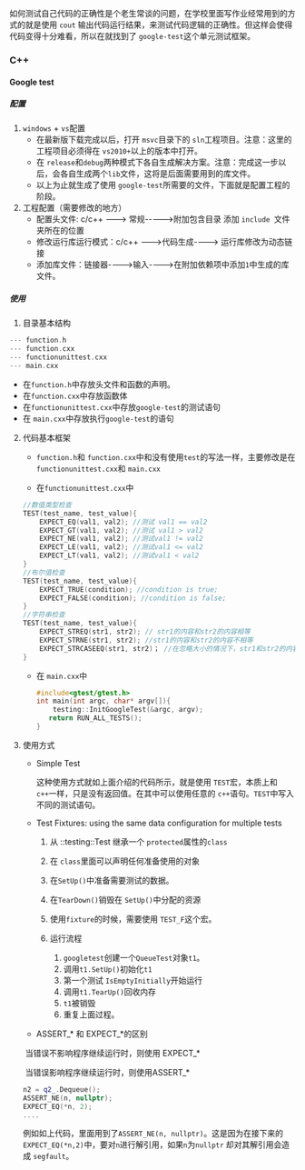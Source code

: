 如何测试自己代码的正确性是个老生常谈的问题，在学校里面写作业经常用到的方式的就是使用 `cout` 输出代码运行结果，来测试代码逻辑的正确性。但这样会使得代码变得十分难看，所以在就找到了 `google-test`这个单元测试框架。

### C++

#### Google test

##### 配置

1. `windows`  + `vs`配置
   - 在最新版下载完成以后，打开 `msvc`目录下的 `sln`工程项目。注意：这里的工程项目必须得在 `vs2010+`以上的版本中打开。
   - 在 `release`和`debug`两种模式下各自生成解决方案。注意：完成这一步以后，会各自生成两个`lib`文件，这将是后面需要用到的库文件。
   - 以上为止就生成了使用 `google-test`所需要的文件，下面就是配置工程的阶段。
2. 工程配置（需要修改的地方）
   - 配置头文件: c/c++ ---> 常规----->附加包含目录 添加 `include `文件夹所在的位置
   - 修改运行库运行模式：c/c++ --->代码生成----> 运行库修改为动态链接
   - 添加库文件：链接器---->输入---->在附加依赖项中添加`1`中生成的库文件。

##### 使用

1. 目录基本结构

```cpp
--- function.h
--- function.cxx
--- functionunittest.cxx
--- main.cxx
```

- 在`function.h`中存放头文件和函数的声明。
- 在`function.cxx`中存放函数体
- 在`functionunittest.cxx`中存放`google-test`的测试语句
- 在 `main.cxx`中存放执行`google-test`的语句

2. 代码基本框架

   - `function.h`和 `function.cxx`中和没有使用`test`的写法一样，主要修改是在 `functionunittest.cxx`和 `main.cxx`

   - 在`functionunittest.cxx`中

   ```cpp
   //数值类型检查
   TEST(test_name, test_value){
       EXPECT_EQ(val1, val2); //测试 val1 == val2
       EXPECT_GT(val1, val2); //测试 val1 > val2
       EXPECT_NE(val1, val2); //测试val1 != val2
       EXPECT_LE(val1, val2); //测试val1 <= val2
       EXPECT_LT(val1, val2); //测试val1 < val2
   }
   //布尔值检查
   TEST(test_name, test_value){
       EXPECT_TRUE(condition); //condition is true;
       EXPECT_FALSE(condition); //condition is false;
   }
   //字符串检查
   TEST(test_name, test_value){
       EXPECT_STREQ(str1, str2); // str1的内容和str2的内容相等
       EXPECT_STRNE(str1, str2); //str1的内容和str2的内容不相等
       EXPECT_STRCASEEQ(str1, str2)； //在忽略大小的情况下，str1和str2的内容相等
   }
   
   ```

   - 在 `main.cxx`中

     ```cpp
     #include<gtest/gtest.h>
     int main(int argc, char* argv[]){
         testing::InitGoogleTest(&argc, argv);
     	return RUN_ALL_TESTS();
     }
     ```

3. 使用方式

   - Simple Test

     这种使用方式就如上面介绍的代码所示，就是使用 `TEST`宏，本质上和`c++`一样，只是没有返回值。在其中可以使用任意的 `c++`语句。`TEST`中写入不同的测试语句。

   - Test Fixtures: using the same data configuration for multiple tests

     1. 从 ::testing::Test 继承一个 `protected`属性的`class`
     2. 在 `class`里面可以声明任何准备使用的对象
     3. 在`SetUp()`中准备需要测试的数据。
     4. 在`TearDown()`销毁在 `SetUp()`中分配的资源
     5. 使用`fixture`的时候，需要使用 `TEST_F`这个宏。

     6. 运行流程
        1. `googletest`创建一个`QueueTest`对象`t1`。
        2. 调用`t1.SetUp()`初始化`t1`
        3. 第一个测试 `IsEmptyInitially`开始运行
        4. 调用`t1.TearUp()`回收内存
        5. `t1`被销毁
        6. 重复上面过程。

   - ASSERT\_* 和 EXPECT\_*的区别

   ​       当错误不影响程序继续运行时，则使用 EXPECT\_*

   ​       当错误影响程序继续运行时，则使用ASSERT\_*  

   ```cpp
   n2 = q2_.Dequeue();
   ASSERT_NE(n, nullptr);
   EXPECT_EQ(*n, 2);
   ....
   ```

   例如如上代码，里面用到了`ASSERT_NE(n, nullptr)`。这是因为在接下来的`EXPECT_EQ(*n,2)`中，要对`n`进行解引用，如果`n`为`nullptr` 却对其解引用会造成 `segfault`。


